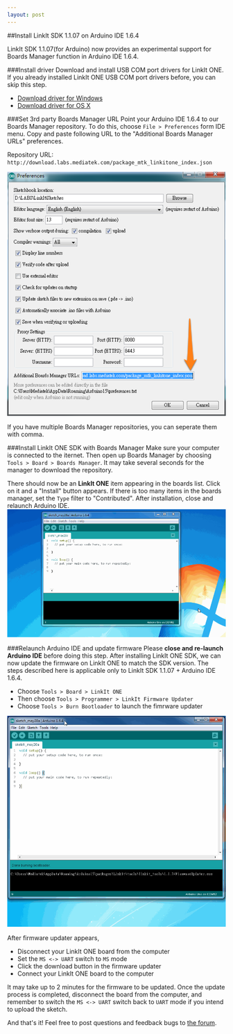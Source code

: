 ```yaml
---
layout: post
---
```


##Install LinkIt SDK 1.1.07 on Arduino IDE 1.6.4

LinkIt SDK 1.1.07(for Arduino) now provides an experimental support for Boards Manager function in Arduino IDE 1.6.4.

###Install driver
Download and install USB COM port drivers for LinkIt ONE. If you already installed LinkIt ONE USB COM port drivers before, you can skip this step. 
 * [Download driver for Windows][link2]
 * [Download driver for OS X][link1]

###Set 3rd party Boards Manager URL
Point your Arduino IDE 1.6.4 to our Boards Manager repository.
To do this, choose `File > Preferences` form IDE menu. Copy and paste following URL to the "Additional Boards Manager URLs" preferences. 

Repository URL: `http://download.labs.mediatek.com/package_mtk_linkitone_index.json`

![preference screenshot](images/preference_screenshot.png)

If you have multiple Boards Manager repositories, you can seperate them with comma.

###Install LinkIt ONE SDK with Boards Manager
Make sure your computer is connected to the iternet. Then open up Boards Manager by choosing `Tools > Board > Boards Manager`. It may take several seconds for the manager to download the repository. 

There should now be an **LinkIt ONE** item appearing in the boards list. Click on it and a "Install" button appears. If there is too many items in the boards manager, set the `Type` filter to "Contributed". After installation, close and relaunch Arduino IDE.
![Boards Manager Install](images/boardsmanager_install.gif)

###Relaunch Arduino IDE and update firmware
Please **close and re-launch Arduino IDE** before doing this step. After installing LinkIt ONE SDK, we can now update the firmware on LinkIt ONE to match the SDK version. The steps described here is applicable only to LinkIt SDK 1.1.07 + Arduino IDE 1.6.4.

 - Choose `Tools > Board > LinkIt ONE`
 - Then choose `Tools > Programmer > LinkIt Firmware Updater`
 - Choose `Tools > Burn Bootloader` to launch the fimrware updater

![Launch Firmware Updater](images/update_firmware.gif)

After firmware updater appears,
 - Disconnect your LinkIt ONE board from the computer
 - Set the `MS <-> UART` switch to `MS` mode
 - Click the download button in the firmware updater
 - Connect your LinkIt ONE board to the computer

It may take up to 2 minutes for the firmware to be updated. Once the update process is completed, disconnect the board from the computer, and remember to switch the `MS <-> UART` switch back to `UART` mode if you intend to upload the sketch.

And that's it! Feel free to post questions and feedback bugs to [the forum][link3].
 
[link1]: http://download.labs.mediatek.com/os-x-com-port-driver.zip
[link2]: http://download.labs.mediatek.com/windows-com-port-driver.zip
[link3]: http://labs.mediatek.com/forums/forums/list.page
